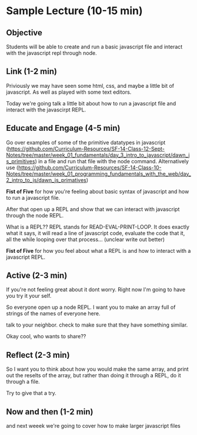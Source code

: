 # Sample Lecture (10-15 min)

## Objective
Students will be able to create and run a basic javascript file and interact with the javascript repl through node.

## Link (1-2 min)
Priviously we may have seen some html, css, and maybe a little bit of javascript. As well as played with some text editors.

Today we're going talk a little bit about how to run a javascript file and interact with the javascirpt REPL.


## Educate and Engage (4-5 min)
Go over examples of some of the primitive datatypes in javascript
(https://github.com/Curriculum-Resources/SF-14-Class-12-Sept-Notes/tree/master/week_01_fundamentals/day_3_intro_to_javascript/dawn_js_primitives)
in a file and run that file with the node command.
Alternatively use (https://github.com/Curriculum-Resources/SF-14-Class-10-Notes/tree/master/week_01_programming_fundamentals_with_the_web/day_2_intro_to_js/dawn_js_primatives)

**Fist of Five** for how you're feeling about basic syntax of javascript and how to run a javascript file.

After that open up a REPL and  show that we can interact with javascript through the node REPL.

What is a REPL??
REPL stands for READ-EVAL-PRINT-LOOP. It does exactly what it says, it will read a line of javascript code, evaluate the code that it, all the while looping over that process... (unclear write out better)

**Fist of Five** for how you feel about what a REPL is and how to interact with a javascript REPL.

## Active (2-3 min)
If you're not feeling great about it dont worry. Right now I'm going to have you try it your self.

So everyone open up a node REPL.
I want you to make an array full of strings of the names of everyone here.

talk to your neighbor. check to make sure that they have something similar.

Okay cool, who wants to share??

## Reflect (2-3 min)
So I want you to think about how you would make the same array, and print out the reselts of the array, but rather than doing it through a REPL, do it through a file.

Try to give that a try.

## Now and then (1-2 min)

and next weeek we're going to cover how to make larger javascript files
